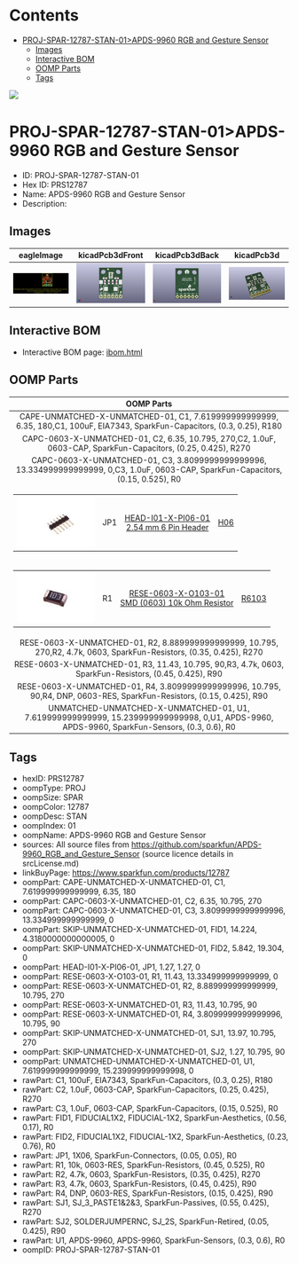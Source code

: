 



Contents
========

* [PROJ-SPAR-12787-STAN-01>APDS-9960 RGB and Gesture Sensor](#proj-spar-12787-stan-01apds-9960-rgb-and-gesture-sensor)
	* [Images](#images)
	* [Interactive BOM](#interactive-bom)
	* [OOMP Parts](#oomp-parts)
	* [Tags](#tags)
  
![][im]
# PROJ-SPAR-12787-STAN-01>APDS-9960 RGB and Gesture Sensor

- ID: PROJ-SPAR-12787-STAN-01
- Hex ID: PRS12787
- Name: APDS-9960 RGB and Gesture Sensor
- Description: 

## Images
  
  

|eagleImage|kicadPcb3dFront|kicadPcb3dBack|kicadPcb3d|
| :---: | :---: | :---: | :---: |
|[![eagleImage](eagleImage_140.png)](eagleImage_600.png)|[![kicadPcb3dFront](kicadPcb3dFront_140.png)](kicadPcb3dFront_600.png)|[![kicadPcb3dBack](kicadPcb3dBack_140.png)](kicadPcb3dBack_600.png)|[![kicadPcb3d](kicadPcb3d_140.png)](kicadPcb3d_600.png)|

## Interactive BOM

- Interactive BOM page: [ibom.html](kicad/bom/ibom.html)

## OOMP Parts
  

|OOMP Parts|
| :---: |
|CAPE-UNMATCHED-X-UNMATCHED-01, C1, 7.619999999999999, 6.35, 180,C1, 100uF, EIA7343, SparkFun-Capacitors, (0.3, 0.25), R180|
|CAPC-0603-X-UNMATCHED-01, C2, 6.35, 10.795, 270,C2, 1.0uF, 0603-CAP, SparkFun-Capacitors, (0.25, 0.425), R270|
|CAPC-0603-X-UNMATCHED-01, C3, 3.8099999999999996, 13.334999999999999, 0,C3, 1.0uF, 0603-CAP, SparkFun-Capacitors, (0.15, 0.525), R0|
|<table><tr><td>![HEAD-I01-X-PI06-01](https://raw.githubusercontent.com/oomlout/oomlout_OOMP_parts/main/HEAD-I01-X-PI06-01/image_140.jpg)</td><td> JP1</td><td>[HEAD-I01-X-PI06-01<br>2.54 mm 6 Pin Header](https://github.com/oomlout/oomlout_OOMP_parts/tree/main/HEAD-I01-X-PI06-01/)</td><td>[H06](https://github.com/oomlout/oomlout_OOMP_parts/tree/main/HEAD-I01-X-PI06-01/)</td></tr></table>|
|<table><tr><td>![RESE-0603-X-O103-01](https://raw.githubusercontent.com/oomlout/oomlout_OOMP_parts/main/RESE-0603-X-O103-01/image_140.jpg)</td><td> R1</td><td>[RESE-0603-X-O103-01<br>SMD (0603) 10k Ohm Resistor](https://github.com/oomlout/oomlout_OOMP_parts/tree/main/RESE-0603-X-O103-01/)</td><td>[R6103](https://github.com/oomlout/oomlout_OOMP_parts/tree/main/RESE-0603-X-O103-01/)</td></tr></table>|
|RESE-0603-X-UNMATCHED-01, R2, 8.889999999999999, 10.795, 270,R2, 4.7k, 0603, SparkFun-Resistors, (0.35, 0.425), R270|
|RESE-0603-X-UNMATCHED-01, R3, 11.43, 10.795, 90,R3, 4.7k, 0603, SparkFun-Resistors, (0.45, 0.425), R90|
|RESE-0603-X-UNMATCHED-01, R4, 3.8099999999999996, 10.795, 90,R4, DNP, 0603-RES, SparkFun-Resistors, (0.15, 0.425), R90|
|UNMATCHED-UNMATCHED-X-UNMATCHED-01, U1, 7.619999999999999, 15.239999999999998, 0,U1, APDS-9960, APDS-9960, SparkFun-Sensors, (0.3, 0.6), R0|

## Tags

- hexID: PRS12787
- oompType: PROJ
- oompSize: SPAR
- oompColor: 12787
- oompDesc: STAN
- oompIndex: 01
- oompName: APDS-9960 RGB and Gesture Sensor
- sources: All source files from https://github.com/sparkfun/APDS-9960_RGB_and_Gesture_Sensor (source licence details in srcLicense.md)
- linkBuyPage: https://www.sparkfun.com/products/12787
- oompPart: CAPE-UNMATCHED-X-UNMATCHED-01, C1, 7.619999999999999, 6.35, 180
- oompPart: CAPC-0603-X-UNMATCHED-01, C2, 6.35, 10.795, 270
- oompPart: CAPC-0603-X-UNMATCHED-01, C3, 3.8099999999999996, 13.334999999999999, 0
- oompPart: SKIP-UNMATCHED-X-UNMATCHED-01, FID1, 14.224, 4.3180000000000005, 0
- oompPart: SKIP-UNMATCHED-X-UNMATCHED-01, FID2, 5.842, 19.304, 0
- oompPart: HEAD-I01-X-PI06-01, JP1, 1.27, 1.27, 0
- oompPart: RESE-0603-X-O103-01, R1, 11.43, 13.334999999999999, 0
- oompPart: RESE-0603-X-UNMATCHED-01, R2, 8.889999999999999, 10.795, 270
- oompPart: RESE-0603-X-UNMATCHED-01, R3, 11.43, 10.795, 90
- oompPart: RESE-0603-X-UNMATCHED-01, R4, 3.8099999999999996, 10.795, 90
- oompPart: SKIP-UNMATCHED-X-UNMATCHED-01, SJ1, 13.97, 10.795, 270
- oompPart: SKIP-UNMATCHED-X-UNMATCHED-01, SJ2, 1.27, 10.795, 90
- oompPart: UNMATCHED-UNMATCHED-X-UNMATCHED-01, U1, 7.619999999999999, 15.239999999999998, 0
- rawPart: C1, 100uF, EIA7343, SparkFun-Capacitors, (0.3, 0.25), R180
- rawPart: C2, 1.0uF, 0603-CAP, SparkFun-Capacitors, (0.25, 0.425), R270
- rawPart: C3, 1.0uF, 0603-CAP, SparkFun-Capacitors, (0.15, 0.525), R0
- rawPart: FID1, FIDUCIAL1X2, FIDUCIAL-1X2, SparkFun-Aesthetics, (0.56, 0.17), R0
- rawPart: FID2, FIDUCIAL1X2, FIDUCIAL-1X2, SparkFun-Aesthetics, (0.23, 0.76), R0
- rawPart: JP1, 1X06, SparkFun-Connectors, (0.05, 0.05), R0
- rawPart: R1, 10k, 0603-RES, SparkFun-Resistors, (0.45, 0.525), R0
- rawPart: R2, 4.7k, 0603, SparkFun-Resistors, (0.35, 0.425), R270
- rawPart: R3, 4.7k, 0603, SparkFun-Resistors, (0.45, 0.425), R90
- rawPart: R4, DNP, 0603-RES, SparkFun-Resistors, (0.15, 0.425), R90
- rawPart: SJ1, SJ_3_PASTE1&2&3, SparkFun-Passives, (0.55, 0.425), R270
- rawPart: SJ2, SOLDERJUMPERNC, SJ_2S, SparkFun-Retired, (0.05, 0.425), R90
- rawPart: U1, APDS-9960, APDS-9960, SparkFun-Sensors, (0.3, 0.6), R0
- oompID: PROJ-SPAR-12787-STAN-01



[im]: kicadPcb3d_450.png
